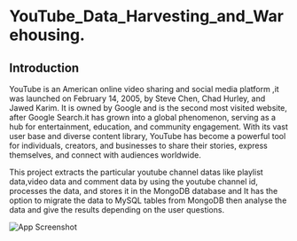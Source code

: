 
# YouTube_Data_Harvesting_and_Warehousing.





## Introduction

YouTube is an American online video sharing and social media platform ,it was launched on February 14, 2005, by Steve Chen, Chad Hurley, and Jawed Karim. It is owned by Google and is the second most visited website, after Google Search.it has grown into a global phenomenon, serving as a hub for entertainment, education, and community engagement. With its vast user base and diverse content library, YouTube has become a powerful tool for individuals, creators, and businesses to share their stories, express themselves, and connect with audiences worldwide. 

This project extracts the particular youtube channel datas like playlist data,video data and comment data by using the youtube channel id, processes the data, and stores it in the MongoDB database and It has the option to migrate the data to MySQL tables from MongoDB then analyse the data and give the results depending on the user questions.


![App Screenshot](https://via.placeholder.com/468x300?text=App+Screenshot+Here)

